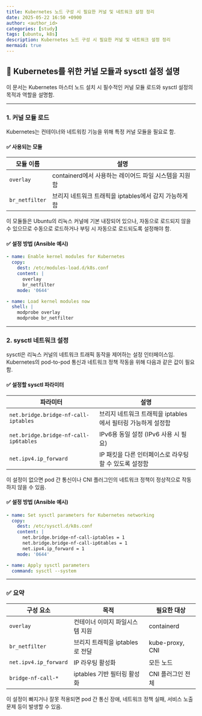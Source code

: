 ```yaml
---
title: Kubernetes 노드 구성 시 필요한 커널 및 네트워크 설정 정리
date: 2025-05-22 16:50 +0900
author: <author_id>
categories: [study]
tags: [ubuntu, k8s]
description: Kubernetes 노드 구성 시 필요한 커널 및 네트워크 설정 정리
mermaid: true
---
```


## 🔧 Kubernetes를 위한 커널 모듈과 sysctl 설정 설명

이 문서는 Kubernetes 마스터 노드 설치 시 필수적인 커널 모듈 로드와 sysctl 설정의 목적과 역할을 설명함.

---

### 1. 커널 모듈 로드

Kubernetes는 컨테이너와 네트워킹 기능을 위해 특정 커널 모듈을 필요로 함.

#### ✅ 사용되는 모듈

| 모듈 이름 | 설명 |
|-----------|------|
| `overlay` | containerd에서 사용하는 레이어드 파일 시스템을 지원함 |
| `br_netfilter` | 브리지 네트워크 트래픽을 iptables에서 감지 가능하게 함 |

이 모듈들은 Ubuntu의 리눅스 커널에 기본 내장되어 있으나, 자동으로 로드되지 않을 수 있으므로 수동으로 로드하거나 부팅 시 자동으로 로드되도록 설정해야 함.

#### ✅ 설정 방법 (Ansible 예시)

```yaml
- name: Enable kernel modules for Kubernetes
  copy:
    dest: /etc/modules-load.d/k8s.conf
    content: |
      overlay
      br_netfilter
    mode: '0644'

- name: Load kernel modules now
  shell: |
    modprobe overlay
    modprobe br_netfilter
```

---

### 2. sysctl 네트워크 설정

sysctl은 리눅스 커널의 네트워크 트래픽 동작을 제어하는 설정 인터페이스임. Kubernetes의 pod-to-pod 통신과 네트워크 정책 작동을 위해 다음과 같은 값이 필요함.

#### ✅ 설정할 sysctl 파라미터

| 파라미터 | 설명 |
|----------|------|
| `net.bridge.bridge-nf-call-iptables` | 브리지 네트워크 트래픽을 iptables에서 필터링 가능하게 설정함 |
| `net.bridge.bridge-nf-call-ip6tables` | IPv6용 동일 설정 (IPv6 사용 시 필요) |
| `net.ipv4.ip_forward` | IP 패킷을 다른 인터페이스로 라우팅할 수 있도록 설정함 |

이 설정이 없으면 pod 간 통신이나 CNI 플러그인의 네트워크 정책이 정상적으로 작동하지 않을 수 있음.

#### ✅ 설정 방법 (Ansible 예시)

```yaml
- name: Set sysctl parameters for Kubernetes networking
  copy:
    dest: /etc/sysctl.d/k8s.conf
    content: |
      net.bridge.bridge-nf-call-iptables = 1
      net.bridge.bridge-nf-call-ip6tables = 1
      net.ipv4.ip_forward = 1
    mode: '0644'

- name: Apply sysctl parameters
  command: sysctl --system
```

---

### ✅ 요약

| 구성 요소 | 목적 | 필요한 대상 |
|-----------|------|-------------|
| `overlay` | 컨테이너 이미지 파일시스템 지원 | containerd |
| `br_netfilter` | 브리지 트래픽을 iptables로 전달 | kube-proxy, CNI |
| `net.ipv4.ip_forward` | IP 라우팅 활성화 | 모든 노드 |
| `bridge-nf-call-*` | iptables 기반 필터링 활성화 | CNI 플러그인 전체 |

이 설정이 빠지거나 잘못 적용되면 pod 간 통신 장애, 네트워크 정책 실패, 서비스 노출 문제 등이 발생할 수 있음.